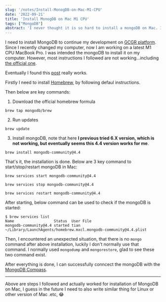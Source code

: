 ```yaml
---
slug: '/notes/Install-MonogDB-on-Mac-M1-CPU'
date: '2022-09-21'
title: 'Install MonogDB on Mac M1 CPU'
tags: ["MongoDB"]
abstract: 'I never thought it is so hard to install a mongoDB on Mac. It took me over one hour to figure out. Here are some steps and records I can follow in the future.'
---
```


I need to install MongoDB to continue my development on [GCGR platform](http://gcgr.org.uk/). Since I recently changed my computer, now I am working on a latest M1 CPU MacBook Pro. I was intended the mongoDB to install it on my computer. However, most instructions I followed are not working...including [the official one](https://www.mongodb.com/docs/manual/tutorial/install-mongodb-on-os-x/).

Eventually I found this [post](https://linuxhint.com/install-mongodb-mac-m1/) really works.

Firstly I need to install [Homebrew](https://brew.sh/), by following defaul instructions.

Then below are key commands:

1. Download the official homebrew formula

```shell
brew tap mongodb/brew
```

2. Run updates 
```shell
brew update
```

3. Install mongoDB, note that here **I previous tried 6.X version, which is not working, but eventually seems this 4.4 version works for me**.

```shell
brew install mongodb-community@4.4
```

That's it, the installation is done. Below are 3 key command to start/stop/restart mongoDB in Mac:

```shell
brew services start mongodb-community@4.4

brew services stop mongodb-community@4.4

brew services restart mongodb-community@4.4
```

After starting, below command can be used to check if the mongoDB is started:

```shell
$ brew services list
Name                  Status  User File
mongodb-community@4.4 started tian ~/Library/LaunchAgents/homebrew.mxcl.mongodb-community@4.4.plist
```

Then, I encountered an unexpected situation, that there is no `mongo` command after above installation, luckily I don't normally use that command. I normally used `mongodump` and `mongorestore`, glad to see these two command exist.

After everything is done, I can successfully conncect the mongoDB with the [MongoDB Compass](https://www.mongodb.com/products/compass).

---

Above are steps I followed and actually worked for installation of MongoDB on Mac, I guess in the future I need to also write similar thing for Linux or other version of Mac .etc, 😂